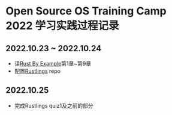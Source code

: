 # Open Source OS Training Camp 2022 学习实践过程记录

## 2022.10.23 ~ 2022.10.24

- 读[Rust By Example](https://doc.rust-lang.org/rust-by-example/index.html)第1章~第9章
- 配置[Rustlings](https://github.com/rust-lang/rustlings) repo

## 2022.10.25

- 完成Rustlings quiz1及之前的部分